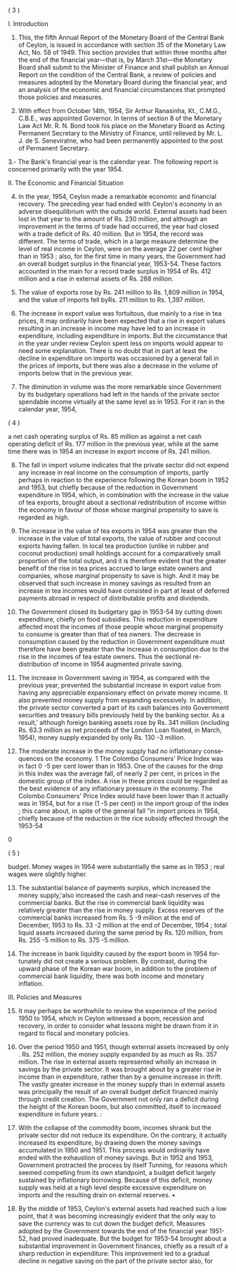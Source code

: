 ( 3 )

I. Introduction

1. This, the fifth Annual Report of the Monetary Board of the Central Bank of Ceylon, is issued in accordance with section 35 of the Monetary Law Act, No. 58 of 1949. This section provides that within three months after the end of the financial year—that is, by March 31st—the Monetary Board shall submit to the Minister of Finance and shall publish an Annual Report on the condition of the Central Bank, a review of policies and measures adopted by the Monetary Board during the financial year, and an analysis of the economic and financial circumstances that prompted those policies and measures.

2. With effect from October 14th, 1954, Sir Arthur Ranasinha, Kt., C.M.G., C.B.E., was appointed Governor. In terms of section 8 of the Monetary Law Act Mr. R. N. Bond took his place on the Monetary Board as Acting Permanent Secretary to the Ministry of Finance, until relieved by Mr. L. J. de S. Seneviratne, who had been permanently appointed to the post of Permanent Secretary.

3.- The Bank's financial year is the calendar year. The following report is concerned primarily with the year 1954.

II. The Economic and Financial Situation

4. In the year, 1954, Ceylon made a remarkable economic and financial recovery. The preceding year had ended with Ceylon's economy in an adverse disequilibrium with the outside world. External assets had been lost in that year to the amount of Rs. 230 million, and although an improvement in the terms of trade had occurred, the year had closed with a trade deficit of Rs. 40 million. But in 1954, the record was different. The terms of trade, which in a large measure determine the level of real income in Ceylon, were on the average 22 per cent higher than in 1953 ; also, for the first time in many years, the Government had an overall budget surplus in the financial year, 1953-54. These factors accounted in the main for a record trade surplus in 1954 of Rs. 412 million and a rise in external assets of Rs. 288 million.

5. The value of exports rose by Rs. 241 million to Rs. 1,809 million in 1954, and the value of imports fell byRs. 211 million to Rs. 1,397 million.

6. The increase in export value was fortuitous, due mainly to a rise in tea prices, It may ordinarily have been expected that a rise in export values resulting in an.increase in income may have led to an increase in expenditure, including expenditure in imports. But the circumstance that in the year under review Ceylon spent less on imports would appear to need some explanation. There is no doubt that in part at least the decline in expenditure on imports was occasioned by a general fall in the prices of imports, but there was also a decrease in the volume of imports below that in the previous year.

7. The diminution in volume was the more remarkable since Government by its budgetary operations had left in the hands of the private sector spendable income virtually at the same level as in 1953. For it ran in the calendar year, 1954,

( 4 )

a net cash operating surplus of Rs. 85 million as against a net cash operating deficit of Rs. 177 million in the previous year, while at the same time there was in 1954 an increase in export income of Rs. 241 million.

8. The fall in import volume indicates that the private sector did not expend any increase in real income on the consumption of imports, partly perhaps in reaction to the experience following the Korean boom in 1952 and 1953, but chiefly because of the.reduction in Government expenditure in 1954, which, in combination with the increase in the value of tea exports, brought about a sectional redistribution of income within the economy in favour of those whose marginal propensity to save is regarded as high.

9. The increase in the value of tea exports in 1954 was greater than the increase in the value of total exports, the value of rubber and coconut exports having fallen. In local tea production (unlike in rubber and coconut production) small holdings account for a comparatively small proportion of the total output, and it is therefore evident that the greater benefit of the rise in tea prices accrued to large estate owners and companies, whose marginal propensity to save is high. And it may be observed that such increase in money savings as resulted from an increase in tea incomes would have consisted in part at least of deferred payments abroad in respect of distributable profits and dividends.

10. The Government closed its budgetary gap in 1953-54 by cutting down expenditure, chiefly on food subsidies. This reduction in expenditure affected most the incomes of those people whose marginal propensity to consume is greater than that of tea owners. The decrease in consumption caused by the reduction in Government expenditure must therefore have been greater than the increase in consumption due to the rise in the incomes of tea estate owners. Thus the sectional re-distribution of income in 1954 augmented private saving.

11. The increase in Government saving in 1954, as compared with the previous year, prevented the substantial increase in export value from having any appreciable expansionary effect on private money income. It also prevented money supply from expanding excessively. In addition, the private sector converted a part of its cash balances into Government securities and treasury bills previously held by the banking sector. As a result,' although foreign banking assets rose by Rs. 341 million (including Rs. 63.3 million as net proceeds of the London Loan floated, in March, 1954), money supply expanded by only Rs. 130 -3 million.

12. The moderate increase in the money supply had no inflationary conse­quences on the economy. 1 The Colombo Consumers' Price Index was in fact 0 -5 per cent lower than in 1953. One of the causes for the drop in this index was the average fall, of nearly 2 per cent, in prices in the domestic group of the index. A rise in these prices could be regarded as the best evidence of any inflationary pressure in the economy. The Colombo Consumers' Price Index would have been lower than it actually was in 1954, but for a rise (1 -5 per cent) in the import group of the index ; this came about, in spite of the general fall "in import prices in 1954, chiefly because of the reduction in the rice subsidy effected through the 1953-54

0

( 5 )

budget. Money wages in 1954 were substantially the same as in 1953 ; real wages were slightly higher.

13. The substantial balance of payments surplus, which increased the money supply,'also increased the cash and near-cash reserves of the commercial banks. But the rise in commercial bank liquidity was relatively greater than the rise in money supply. Excess reserves of the commercial banks increased from Rs. 5 -9 million at the end of December, 1953 to Rs. 33 -2 million at the end of December, 1954 ; total liquid assets increased during the same period by Rs. 120 million, from Rs. 255 -5 million to Rs. 375 -5 million.

14. The increase in bank liquidity caused by the export boom in 1954 for­tunately did not create a serious problem. By contrast, during the upward phase of the Korean war boom, in addition to the problem of commercial bank liquidity, there was both income and monetary inflation.

III. Policies and Measures

15. It may perhaps be worthwhile to review the experience of the period 1950 to 1954, which in Ceylon witnessed a boom, recession and recovery, in order to con­sider what lessons might be drawn from it in regard to fiscal and monetary policies.

16. Over the period 1950 and 1951, though external assets increased by only . Rs. 252 million, the money supply expanded by as much as Rs. 357 million. The rise in external assets represented wholly an increase in savings by the private sector. It was brought about by a greater rise in income than in expenditure, rather than by a genuine increase in thrift. The vastly greater increase in the money supply than in external assets was principally the result of an overall budget deficit financed mainly through credit creation. The Government not only ran a deficit during the height of the Korean boom, but also committed, itself to increased expenditure in future years. :

17. With the collapse of the commodity boom, incomes shrank but the private sector did not reduce its expenditure. On the contrary, it actually increased its expenditure, by drawing down the money savings accumulated in 1950 and 1951. This process would ordinarily have ended with the exhaustion of money savings. But in 1952 and 1953, Government protracted the process by itself Tunning, for reasons which seemed compelling from its own standpoint, a budget deficit largely sustained by inflationary borrowing. Because of this deficit, money supply was held at a high level despite excessive expenditure on imports and the resulting drain on external reserves. •

18. By the middle of 1953, Ceylon's external assets had reached such a low point, that it was becoming increasingly evident that the only way to save the currency was to cut down the budget deficit. Measures adopted by the Government towards the end of the financial year 1951-52, had proved inadequate. But the budget for 1953-54 brought about a substantial improvement in Government finances, chiefly as a result of a sharp reduction in expenditure: This improvement led to a gradual decline in negative saving on the part of the private sector also, for